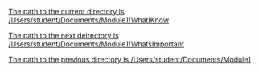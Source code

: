 <ins>The path to the current directory is /Users/student/Documents/Module1/WhatIKnow<ins>

<ins>The path to the next deirectory is /Users/student/Documents/Module1/WhatsImportant<ins>

<ins>The path to the previous directory is /Users/student/Documents/Module1<ins>

